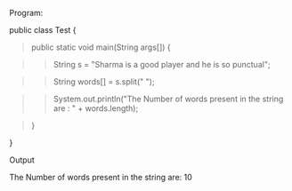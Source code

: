 Program:

public class Test {

>public static void main(String args\[\]) {

>>String s = \"Sharma is a good player and he is so punctual\";

>>String words\[\] = s.split(\" \");

>>System.out.println(\"The Number of words present in the string are :
\" + words.length);

>}

}

Output

The Number of words present in the string are: 10